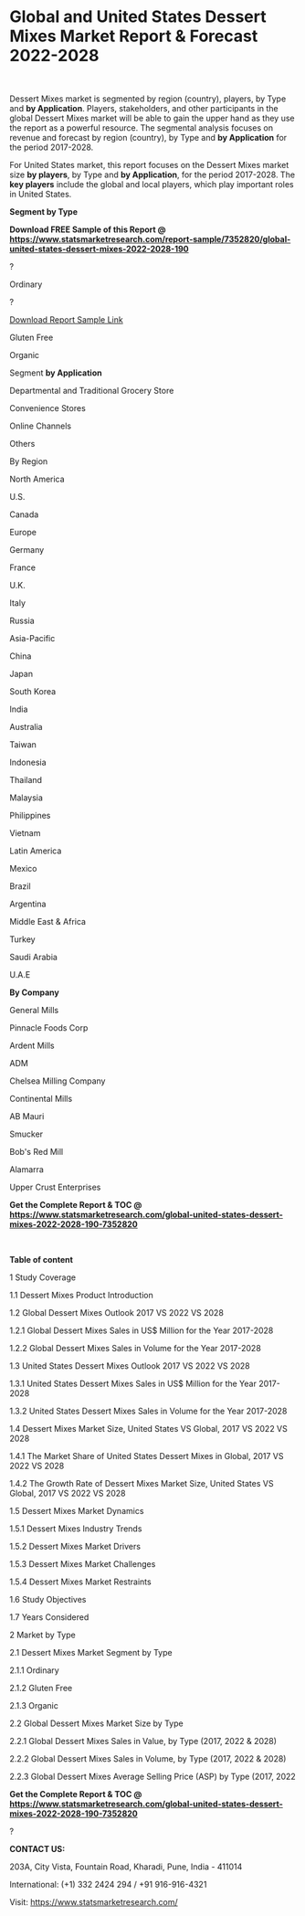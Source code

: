 <h1>Global and United States Dessert Mixes Market Report & Forecast 2022-2028</h1><br/><p>Dessert Mixes market is segmented by region (country), players, by Type and <strong>by Application</strong>. Players, stakeholders, and other participants in the global Dessert Mixes market will be able to gain the upper hand as they use the report as a powerful resource. The segmental analysis focuses on revenue and forecast by region (country), by Type and <strong>by Application</strong> for the period 2017-2028.</p>
 
 
 
 <p>For United States market, this report focuses on the Dessert Mixes market size <strong>by players</strong>, by Type and <strong>by Application</strong>, for the period 2017-2028. The <strong>key players</strong> include the global and local players, which play important roles in United States.</p>
 
 
 
 <p><strong>Segment by Type</strong></p>
 
 
 
 <div><b>Download FREE Sample of this Report @ <a href="https://www.statsmarketresearch.com/download-free-sample/7352820/global-united-states-dessert-mixes-2022-2028-190">https://www.statsmarketresearch.com/report-sample/7352820/global-united-states-dessert-mixes-2022-2028-190</a></b></div>
 
 
 
 <p>? </p>
 
 
 
 <p>Ordinary</p>
 
 
 
 <p>? </p>
 
 
 
 <p><a href="https://www.statsmarketresearch.com/download-free-sample/7352820/global-united-states-dessert-mixes-2022-2028-190">Download Report Sample Link</a></p>
 
 
 
 <p>Gluten Free</p>
 
 
 
 <p>Organic</p>
 
 
 
 <p>Segment <strong>by Application</strong></p>
 
 
 
 <p>Departmental and Traditional Grocery Store</p>
 
 
 
 <p>Convenience Stores</p>
 
 
 
 <p>Online Channels</p>
 
 
 
 <p>Others</p>
 
 
 
 <p>By Region</p>
 
 
 
 <p>North America</p>
 
 
 
 <p>U.S.</p>
 
 
 
 <p>Canada</p>
 
 
 
 <p>Europe</p>
 
 
 
 <p>Germany</p>
 
 
 
 <p>France</p>
 
 
 
 <p>U.K.</p>
 
 
 
 <p>Italy</p>
 
 
 
 <p>Russia</p>
 
 
 
 <p>Asia-Pacific</p>
 
 
 
 <p>China</p>
 
 
 
 <p>Japan</p>
 
 
 
 <p>South Korea</p>
 
 
 
 <p>India</p>
 
 
 
 <p>Australia</p>
 
 
 
 <p>Taiwan</p>
 
 
 
 <p>Indonesia</p>
 
 
 
 <p>Thailand</p>
 
 
 
 <p>Malaysia</p>
 
 
 
 <p>Philippines</p>
 
 
 
 <p>Vietnam</p>
 
 
 
 <p>Latin America</p>
 
 
 
 <p>Mexico</p>
 
 
 
 <p>Brazil</p>
 
 
 
 <p>Argentina</p>
 
 
 
 <p>Middle East & Africa</p>
 
 
 
 <p>Turkey</p>
 
 
 
 <p>Saudi Arabia</p>
 
 
 
 <p>U.A.E</p>
 
 
 
 <p><strong>By Company</strong></p>
 
 
 
 <p>General Mills</p>
 
 
 
 <p>Pinnacle Foods Corp</p>
 
 
 
 <p>Ardent Mills</p>
 
 
 
 <p>ADM</p>
 
 
 
 <p>Chelsea Milling Company</p>
 
 
 
 <p>Continental Mills</p>
 
 
 
 <p>AB Mauri</p>
 
 
 
 <p>Smucker</p>
 
 
 
 <p>Bob&#39;s Red Mill</p>
 
 
 
 <p>Alamarra</p>
 
 
 
 <p>Upper Crust Enterprises</p>
 
 
 
 <div><b>Get the Complete Report & TOC @ <a href="https://www.statsmarketresearch.com/global-united-states-dessert-mixes-2022-2028-190-7352820">https://www.statsmarketresearch.com/global-united-states-dessert-mixes-2022-2028-190-7352820</a></b></div>
 
 
 
 <p><br />
 
 <b>Table of content</b></p>
 
 
 
 <p>1 Study Coverage<br />
 
 1.1 Dessert Mixes Product Introduction<br />
 
 1.2 Global Dessert Mixes Outlook 2017 VS 2022 VS 2028<br />
 
 1.2.1 Global Dessert Mixes Sales in US$ Million for the Year 2017-2028<br />
 
 1.2.2 Global Dessert Mixes Sales in Volume for the Year 2017-2028<br />
 
 1.3 United States Dessert Mixes Outlook 2017 VS 2022 VS 2028<br />
 
 1.3.1 United States Dessert Mixes Sales in US$ Million for the Year 2017-2028<br />
 
 1.3.2 United States Dessert Mixes Sales in Volume for the Year 2017-2028<br />
 
 1.4 Dessert Mixes Market Size, United States VS Global, 2017 VS 2022 VS 2028<br />
 
 1.4.1 The Market Share of United States Dessert Mixes in Global, 2017 VS 2022 VS 2028<br />
 
 1.4.2 The Growth Rate of Dessert Mixes Market Size, United States VS Global, 2017 VS 2022 VS 2028<br />
 
 1.5 Dessert Mixes Market Dynamics<br />
 
 1.5.1 Dessert Mixes Industry Trends<br />
 
 1.5.2 Dessert Mixes Market Drivers<br />
 
 1.5.3 Dessert Mixes Market Challenges<br />
 
 1.5.4 Dessert Mixes Market Restraints<br />
 
 1.6 Study Objectives<br />
 
 1.7 Years Considered<br />
 
 2 Market by Type<br />
 
 2.1 Dessert Mixes Market Segment by Type<br />
 
 2.1.1 Ordinary<br />
 
 2.1.2 Gluten Free<br />
 
 2.1.3 Organic<br />
 
 2.2 Global Dessert Mixes Market Size by Type<br />
 
 2.2.1 Global Dessert Mixes Sales in Value, by Type (2017, 2022 & 2028)<br />
 
 2.2.2 Global Dessert Mixes Sales in Volume, by Type (2017, 2022 & 2028)<br />
 
 2.2.3 Global Dessert Mixes Average Selling Price (ASP) by Type (2017, 2022</p>
 
 
 
 <div><b>Get the Complete Report & TOC @ <a href="https://www.statsmarketresearch.com/global-united-states-dessert-mixes-2022-2028-190-7352820">https://www.statsmarketresearch.com/global-united-states-dessert-mixes-2022-2028-190-7352820</a></b></div>
 
 
 
 <p>? </p>
 
 
 
 <p><b>CONTACT US:</b><br />
 
 203A, City Vista, Fountain Road, Kharadi, Pune, India - 411014<br />
 
 International: (+1) 332 2424 294 / +91 916-916-4321<br />
 
 Visit: <a href="https://www.statsmarketresearch.com/">https://www.statsmarketresearch.com/</a></p>